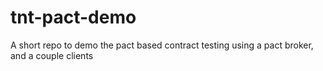 # tnt-pact-demo
A short repo to demo the pact based contract testing using a pact broker, and a couple clients
